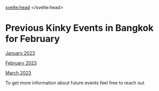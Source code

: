 <script lang="ts">
  import Contact from '$lib/Contact.svelte';
</script>

<svelte:head>
	<title>Past Kinky Events in Bangkok</title>
	<meta name="description" content="Old kinky events, fetish play parties, learn shibari workshops, fetish stores and so much more in Bangkok" />
</svelte:head>

# Previous Kinky Events in Bangkok for February


[January 2023](/event-calendar/2023/january)

[February 2023](/event-calendar/2023/february)

[March 2023](/event-calendar/2023/march)



To get more information about future events feel free to reach out

<Contact />